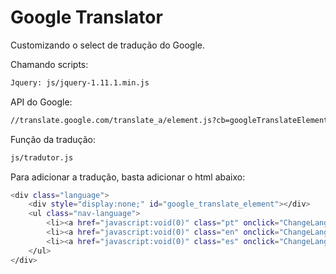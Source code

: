 # Google Translator
Customizando o select de tradução do Google.

Chamando scripts:
```bash
Jquery: js/jquery-1.11.1.min.js
```
API do Google: 
```bash
//translate.google.com/translate_a/element.js?cb=googleTranslateElementInit
```
Função da tradução: 
```bash
js/tradutor.js
```
Para adicionar a tradução, basta adicionar o html abaixo:
```bash
<div class="language">
	<div style="display:none;" id="google_translate_element"></div>
	<ul class="nav-language">
		<li><a href="javascript:void(0)" class="pt" onclick="ChangeLang('pt')" title="Traduzir para português"><img src="img/portugues.gif" alt="Portugues" /></a></li>
		<li><a href="javascript:void(0)" class="en" onclick="ChangeLang('en')" title="Translate to English"><img src="img/english.gif" alt="English" /></a></li>
		<li><a href="javascript:void(0)" class="es" onclick="ChangeLang('es')" title="Traducir al espanhol"><img src="img/espanol.gif" alt="Spanish" /></a></li>
	</ul>
</div>
```
